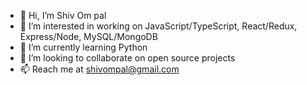 - 👋 Hi, I’m Shiv Om pal
- 👀 I’m interested in working on JavaScript/TypeScript, React/Redux, Express/Node, MySQL/MongoDB
- 🌱 I’m currently learning Python
- 💞️ I’m looking to collaborate on open source projects
- 📫 Reach me at shivompal@gmail.com

<!---
shivompal/shivompal is a ✨ special ✨ repository because its `README.md` (this file) appears on your GitHub profile.
You can click the Preview link to take a look at your changes.
--->
